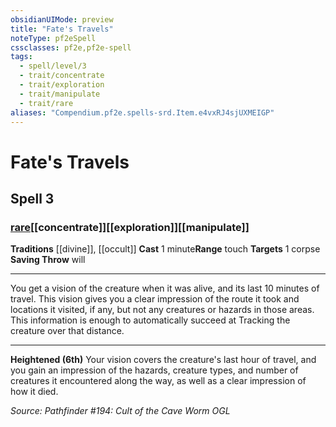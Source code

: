 ```yaml
---
obsidianUIMode: preview
title: "Fate's Travels"
noteType: pf2eSpell
cssclasses: pf2e,pf2e-spell
tags:
  - spell/level/3
  - trait/concentrate
  - trait/exploration
  - trait/manipulate
  - trait/rare
aliases: "Compendium.pf2e.spells-srd.Item.e4vxRJ4sjUXMEIGP" 
---
```

# Fate's Travels   
## Spell 3
### [rare](rare "Rare Rarity Trait")[[concentrate]][[exploration]][[manipulate]]
**Traditions** [[divine]], [[occult]]
**Cast** 1 minute**Range** touch
**Targets** 1 corpse
**Saving Throw**  will
* * * 
You get a vision of the creature when it was alive, and its last 10 minutes of travel. This vision gives you a clear impression of the route it took and locations it visited, if any, but not any creatures or hazards in those areas. This information is enough to automatically succeed at Tracking the creature over that distance.

* * *

**Heightened (6th)** Your vision covers the creature's last hour of travel, and you gain an impression of the hazards, creature types, and number of creatures it encountered along the way, as well as a clear impression of how it died.

*Source: Pathfinder #194: Cult of the Cave Worm*
*OGL*